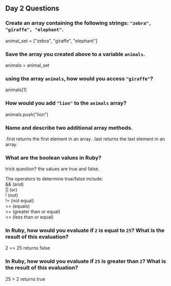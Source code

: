 ## Day 2 Questions

### Create an array containing the following strings: `"zebra", "giraffe", "elephant"`.
animal_set = ["zebra", "giraffe", "elephant"]

### Save the array you created above to a variable `animals`.
animals = animal_set


### using the array `animals`, how would you access `"giraffe"`?
animals[1]

### How would you add `"lion"` to the `animals` array?
animals.push("lion")

### Name and describe two additional array methods.
.first returns the first element in an array.
.last returns the last element in an array.  

### What are the boolean values in Ruby?
trick question?  the values are true and false.  

The operators to determine true/false include:  
&& (and)  
|| (or)  
! (not)  
!= (not equal)  
== (equals)  
\>= (greater than or equal)  
\<= (less than or equal)  

### In Ruby, how would you evaluate if `2` is equal to `25`? What is the result of this evaluation?
2 == 25 returns false

### In Ruby, how would you evaluate if `25` is greater than `2`? What is the result of this evaluation?
25 > 2 returns true
